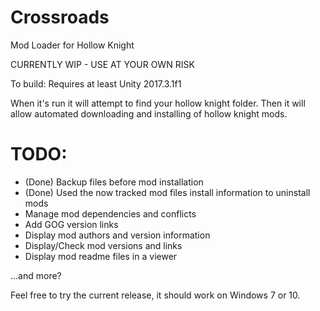 # Crossroads
Mod Loader for Hollow Knight

CURRENTLY WIP - USE AT YOUR OWN RISK

To build: Requires at least Unity 2017.3.1f1

When it's run it will attempt to find your hollow knight folder. 
Then it will allow automated downloading and installing of hollow knight mods.

# TODO:

  * (Done) Backup files before mod installation
  * (Done) Used the now tracked mod files install information to uninstall mods
  * Manage mod dependencies and conflicts
  * Add GOG version links
  * Display mod authors and version information
  * Display/Check mod versions and links
  * Display mod readme files in a viewer

...and more?


Feel free to try the current release, it should work on Windows 7 or 10.
